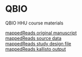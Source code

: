 # QBIO
QBIO HHU course materials 

[mappedReads original manuscript](https://www.science.org/doi/10.1126/scitranslmed.aax4204)  
[mappedReads source data](https://drive.google.com/drive/folders/1sEk1od1MJKLjqyCExYyfHc0n7DAIy_x7)  
[mappedReads study design file](https://drive.google.com/file/d/1t08Ysjrg-a7yw-_eQ9_KrAphPBVtVk48/view)  
[mappedReads kallisto output](https://drive.google.com/file/d/1WUbHa4eQ2gjvBve-wY1SveoVMYt_MiNq/view)  


